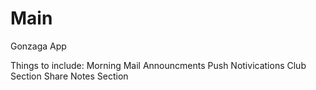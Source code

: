 # Main
Gonzaga App

Things to include:
  Morning Mail
  Announcments
  Push Notivications
  Club Section
  Share Notes Section
  
 
